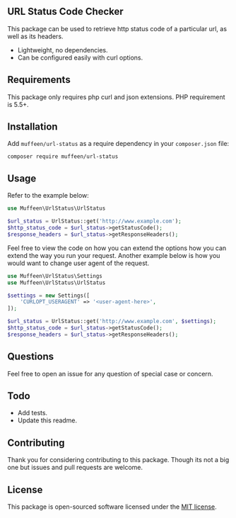 
## URL Status Code Checker

This package can be used to retrieve http status code of a particular url, as well as its headers.

- Lightweight, no dependencies.
- Can be configured easily with curl options.

## Requirements

This package only requires php curl and json extensions. PHP requirement is 5.5+.

## Installation

Add `muffeen/url-status` as a require dependency in your `composer.json` file:
```text
composer require muffeen/url-status 
```

## Usage

Refer to the example below:
```php
use Muffeen\UrlStatus\UrlStatus

$url_status = UrlStatus::get('http://www.example.com');
$http_status_code = $url_status->getStatusCode();
$response_headers = $url_status->getResponseHeaders();
```
Feel free to view the code on how you can extend the options how you can extend the way you run your request. Another example below is how you would want to change user agent of the request.
```php
use Muffeen\UrlStatus\Settings
use Muffeen\UrlStatus\UrlStatus

$settings = new Settings([
    'CURLOPT_USERAGENT' => '<user-agent-here>',
]);

$url_status = UrlStatus::get('http://www.example.com', $settings);
$http_status_code = $url_status->getStatusCode();
$response_headers = $url_status->getResponseHeaders();
```

## Questions

Feel free to open an issue for any question of special case or concern.

## Todo

- Add tests.
- Update this readme.

## Contributing

Thank you for considering contributing to this package. Though its not a big one but issues and pull requests are welcome.

## License

This package is open-sourced software licensed under the [MIT license](https://opensource.org/licenses/MIT).